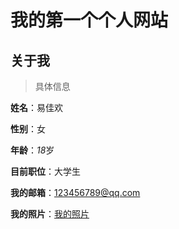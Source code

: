 # 我的第一个个人网站 
## 关于我
> 具体信息

**姓名**：易佳欢

**性别**：女

**年龄**：*18*岁

**目前职位**：大学生

**我的邮箱**：123456789@qq.com

**我的照片**：[我的照片](http://img.mp.itc.cn/upload/20170302/e9c2f2036cc1401a9d32cf19fbd00b4e_th.jpg)








